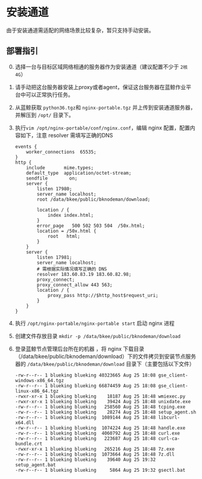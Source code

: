 # 安装通道

由于安装通道需适配的网络场景比较复杂，暂只支持手动安装。



## 部署指引

0. 选择一台与目标区域网络相通的服务器作为安装通道（建议配置不少于 `2核4G`）

1. 请手动把这台服务器安装上proxy或者agent，保证这台服务器在蓝鲸作业平台中可以正常执行任务。

2. 从蓝鲸获取 `python36.tgz`和 `nginx-portable.tgz` 并上传到安装通道服务器，并解压到 `/opt/` 目录下。

3. 执行`vim /opt/nginx-portable/conf/nginx.conf`，编辑 nginx 配置，配置内容如下，注意 resolver 需填写正确的DNS

   ```
   events {
       worker_connections  65535;
   }
   http {
       include       mime.types;
       default_type  application/octet-stream;
       sendfile        on;
       server {
           listen 17980;
           server_name localhost;
           root /data/bkee/public/bknodeman/download;

           location / {
               index index.html;
           }
           error_page   500 502 503 504  /50x.html;
           location = /50x.html {
               root   html;
           }
       }
       server {
           listen 17981;
           server_name localhost;
           # 需根据实际情况填写正确的 DNS
           resolver 183.60.83.19 183.60.82.98;
           proxy_connect;
           proxy_connect_allow 443 563;
           location / {
               proxy_pass http://$http_host$request_uri;
           }
       }
   }
   ```

4. 执行 `/opt/nginx-portable/nginx-portable start` 启动 nginx 进程

5. 创建文件存放目录 `mkdir -p /data/bkee/public/bknodeman/download`

6. 登录蓝鲸节点管理后台所在的机器 ，将 nginx 下载目录（/data/bkee/public/bknodeman/download）下的文件拷贝到安装节点服务器的 `/data/bkee/public/bknodeman/download` 目录下（主要包括以下文件）

   ```
   -rw-r--r-- 1 blueking blueking 40323665 Aug 25 18:08 gse_client-windows-x86_64.tgz
   -rw-r--r-- 1 blueking blueking 66874459 Aug 25 18:08 gse_client-linux-x86_64.tgz
   -rwxr-xr-x 1 blueking blueking    18187 Aug 25 18:48 wmiexec.py
   -rwxr-xr-x 1 blueking blueking    39424 Aug 25 18:48 unixdate.exe
   -rw-r--r-- 1 blueking blueking   258560 Aug 25 18:48 tcping.exe
   -rw-r--r-- 1 blueking blueking    28274 Aug 25 18:48 setup_agent.sh
   -rw-r--r-- 1 blueking blueking  1089144 Aug 25 18:48 libcurl-x64.dll
   -rw-r--r-- 1 blueking blueking  1074224 Aug 25 18:48 handle.exe
   -rw-r--r-- 1 blueking blueking  4060792 Aug 25 18:48 curl.exe
   -rw-r--r-- 1 blueking blueking   223687 Aug 25 18:48 curl-ca-bundle.crt
   -rwxr-xr-x 1 blueking blueking   265216 Aug 25 18:48 7z.exe
   -rw-r--r-- 1 blueking blueking  1073664 Aug 25 18:48 7z.dll
   -rw-r--r-- 1 blueking blueking    39640 Aug 25 19:32 setup_agent.bat
   -rw-r--r-- 1 blueking blueking     5864 Aug 25 19:32 gsectl.bat
   ```

   